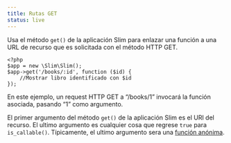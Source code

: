 ```yaml
---
title: Rutas GET
status: live
---
```


Usa el método `get()` de la aplicación Slim para enlazar una función a una URL de recurso 
que es solicitada con el método HTTP GET.

    <?php
    $app = new \Slim\Slim();
    $app->get('/books/:id', function ($id) {
        //Mostrar libro identificado con $id
    });

En este ejemplo, un request HTTP GET a “/books/1” invocará la función asociada, pasando “1” como 
argumento.

El primer argumento del método `get()` de la aplicación Slim es el URI del recurso. El ultimo argumento es 
cualquier cosa que regrese `true` para `is_callable()`. Típicamente, el ultimo argumento sera una 
[función anónima][anon-func].

[anon-func]: http://php.net/manual/es/functions.anonymous.php
